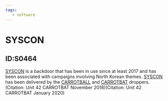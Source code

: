 ```yaml
---
tags:
   - software
---
```

# SYSCON
## ID:S0464
[SYSCON](software/S0464) is a backdoor that has been in use since at least 2017 and has been associated with campaigns involving North Korean themes. [SYSCON](software/S0464) has been delivered by the [CARROTBALL](software/S0465) and [CARROTBAT](software/S0462) droppers.(Citation: Unit 42 CARROTBAT November 2018)(Citation: Unit 42 CARROTBAT January 2020)
